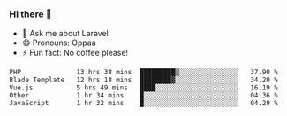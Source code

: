 ### Hi there 👋

<!--
**reubenwedson/reubenwedson** is a ✨ _special_ ✨ repository because its `README.md` (this file) appears on your GitHub profile.

Here are some ideas to get you started:

- 📫 How to reach me: 
- 🔭 I’m currently working on awesome talent app
- 🌱 I’m currently learning extreme Vue js technical stuffs
- 👯 I’m looking to collaborate on start ups challenges
- 🤔 I’m looking for help with time
-->
- 💬 Ask me about Laravel
- 😄 Pronouns: Oppaa
- ⚡ Fun fact: No coffee please!

<!--START_SECTION:waka-->
```text
PHP              13 hrs 38 mins  █████████▒░░░░░░░░░░░░░░░   37.90 % 
Blade Template   12 hrs 18 mins  ████████▓░░░░░░░░░░░░░░░░   34.20 % 
Vue.js           5 hrs 49 mins   ████░░░░░░░░░░░░░░░░░░░░░   16.19 % 
Other            1 hr 34 mins    █░░░░░░░░░░░░░░░░░░░░░░░░   04.36 % 
JavaScript       1 hr 32 mins    █░░░░░░░░░░░░░░░░░░░░░░░░   04.29 % 
```
<!--END_SECTION:waka-->
